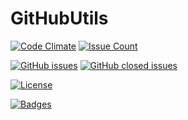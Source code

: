 # GitHubUtils

[![Code Climate](https://codeclimate.com/github/dracco1993/GitHubUtils/badges/gpa.svg)](https://codeclimate.com/github/dracco1993/GitHubUtils)
[![Issue Count](https://codeclimate.com/github/dracco1993/GitHubUtils/badges/issue_count.svg)](https://codeclimate.com/github/dracco1993/GitHubUtils)

[![GitHub issues](https://img.shields.io/github/issues/dracco1993/GitHubUtils.svg)](https://github.com/dracco1993/GitHubUtils/issues?q=is%3Aopen+is%3Aissue)
[![GitHub closed issues](https://img.shields.io/github/issues-closed/dracco1993/GitHubUtils.svg)](https://github.com/dracco1993/GitHubUtils/issues?q=is%3Aissue+is%3Aclosed)

[![License](http://img.shields.io/:license-MIT-blue.svg?style=flat)](LICENSE)

[![Badges](https://img.shields.io/badge/badges-%F0%9F%91%8D-brightgreen.svg)](https://shields.io/)
